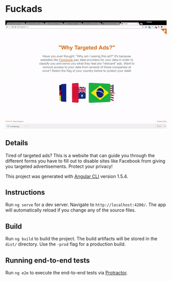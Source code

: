 # Fuckads
![Example](https://github.com/NickEngmann/Fuckads/blob/master/img/fuckads.gif)
## Details

Tired of targeted ads? This is a website that can guide you through the different forms you have to fill out to disable sites like Facebook from giving you targeted advertisements. Protect your privacy!

This project was generated with [Angular CLI](https://github.com/angular/angular-cli) version 1.5.4.

## Instructions

Run `ng serve` for a dev server. Navigate to `http://localhost:4200/`. The app will automatically reload if you change any of the source files.

## Build

Run `ng build` to build the project. The build artifacts will be stored in the `dist/` directory. Use the `-prod` flag for a production build.

## Running end-to-end tests

Run `ng e2e` to execute the end-to-end tests via [Protractor](http://www.protractortest.org/).

